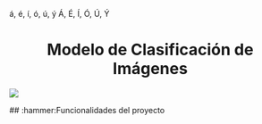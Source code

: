 á, é, í, ó, ú, ý Á, É, Í, Ó, Ú, Ý

<html>
  <h1 align="center"> Modelo de Clasificación de Imágenes </h1>
  <p align="left">
   <img src="https://img.shields.io/badge/ENTREGABLE-green">
   </p>
  ## :hammer:Funcionalidades del proyecto
</html>
